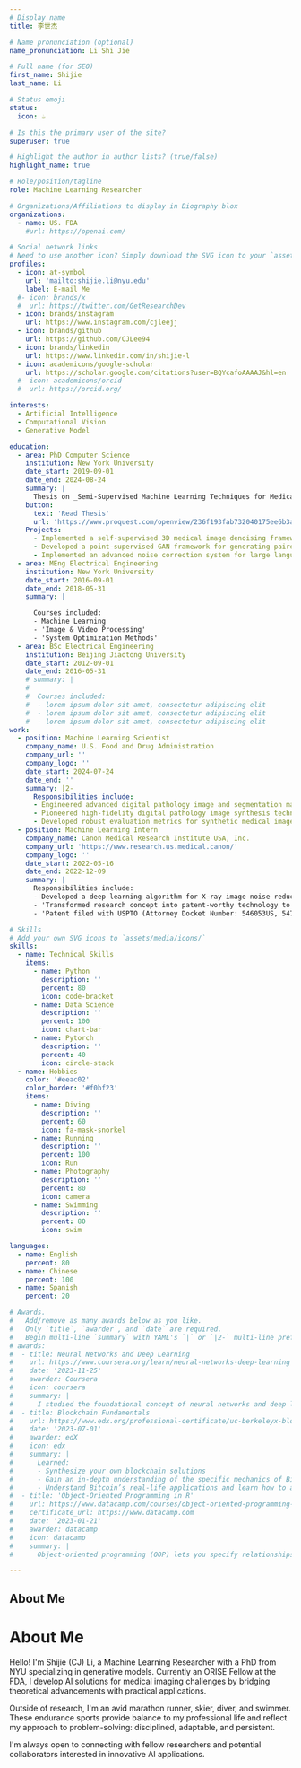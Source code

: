 ```yaml
---
# Display name
title: 李世杰

# Name pronunciation (optional)
name_pronunciation: Li Shi Jie

# Full name (for SEO)
first_name: Shijie
last_name: Li

# Status emoji
status:
  icon: ☕️

# Is this the primary user of the site?
superuser: true

# Highlight the author in author lists? (true/false)
highlight_name: true

# Role/position/tagline
role: Machine Learning Researcher

# Organizations/Affiliations to display in Biography blox
organizations:
  - name: US. FDA
    #url: https://openai.com/

# Social network links
# Need to use another icon? Simply download the SVG icon to your `assets/media/icons/` folder.
profiles:
  - icon: at-symbol
    url: 'mailto:shijie.li@nyu.edu'
    label: E-mail Me
  #- icon: brands/x
  #  url: https://twitter.com/GetResearchDev
  - icon: brands/instagram
    url: https://www.instagram.com/cjleejj
  - icon: brands/github
    url: https://github.com/CJLee94
  - icon: brands/linkedin
    url: https://www.linkedin.com/in/shijie-l
  - icon: academicons/google-scholar
    url: https://scholar.google.com/citations?user=BQYcafoAAAAJ&hl=en
  #- icon: academicons/orcid
  #  url: https://orcid.org/

interests:
  - Artificial Intelligence
  - Computational Vision
  - Generative Model

education:
  - area: PhD Computer Science
    institution: New York University
    date_start: 2019-09-01
    date_end: 2024-08-24
    summary: |
      Thesis on _Semi-Supervised Machine Learning Techniques for Medical Image Denoising and Segmentation_. Supervised by [Prof Guido Gerig](http://engineering.nyu.edu/~gerig/). Presented papers at 3 IEEE conferences and 1 Springer Edition Conference.
    button:
      text: 'Read Thesis'
      url: 'https://www.proquest.com/openview/236f193fab732040175ee6b3ad2c1aa6/1?cbl=18750&diss=y&pq-origsite=gscholar'
    Projects:
      - Implemented a self-supervised 3D medical image denoising framework integrating slice-to-slice registration and reconstruction, combining domain expertise with machine learning. This innovation enabled clinicians to detect fine anatomical details without costly equipment while eliminating manual annotation requirements.
      - Developed a point-supervised GAN framework for generating paired images and segmentation masks, achieving accuracy comparable to fully-annotated training approaches while significantly reducing clinical annotation burden. This breakthrough enabled large-scale automation of 3D medical image segmentation.
      - Implemented an advanced noise correction system for large language model outputs using area under the margin (AUM) ranking methodologies, enhancing model performance and reliability in critical applications.
  - area: MEng Electrical Engineering
    institution: New York University
    date_start: 2016-09-01
    date_end: 2018-05-31
    summary: |

      Courses included:
      - Machine Learning
      - 'Image & Video Processing'
      - 'System Optimization Methods'
  - area: BSc Electrical Engineering
    institution: Beijing Jiaotong University
    date_start: 2012-09-01
    date_end: 2016-05-31
    # summary: |
    #  
    #  Courses included:
    #  - lorem ipsum dolor sit amet, consectetur adipiscing elit
    #  - lorem ipsum dolor sit amet, consectetur adipiscing elit
    #  - lorem ipsum dolor sit amet, consectetur adipiscing elit
work:
  - position: Machine Learning Scientist
    company_name: U.S. Food and Drug Administration
    company_url: ''
    company_logo: ''
    date_start: 2024-07-24
    date_end: ''
    summary: |2-
      Responsibilities include:
      - Engineered advanced digital pathology image and segmentation mask generative models utilizing shape-based constraints, with architecture designed for seamless extension to 3D volumetric applications.
      - Pioneered high-fidelity digital pathology image synthesis techniques implementing denoising diffusion probabilistic models, achieving superior texture and clinical feature preservation.
      - Developed robust evaluation metrics for synthetic medical images to assess their utility in downstream machine learning tasks, leveraging large-scale foundation models to ensure reliable performance benchmarking.
  - position: Machine Learning Intern
    company_name: Canon Medical Research Institute USA, Inc.
    company_url: 'https://www.research.us.medical.canon/'
    company_logo: ''
    date_start: 2022-05-16
    date_end: 2022-12-09
    summary: |
      Responsibilities include:
      - Developed a deep learning algorithm for X-ray image noise reduction and signal enhancement
      - 'Transformed research concept into patent-worthy technology to be deployed in next-generation Alphenix/Evolve Edition'
      - 'Patent filed with USPTO (Attorney Docket Number: 546053US, 547638US)'

# Skills
# Add your own SVG icons to `assets/media/icons/`
skills:
  - name: Technical Skills
    items:
      - name: Python
        description: ''
        percent: 80
        icon: code-bracket
      - name: Data Science
        description: ''
        percent: 100
        icon: chart-bar
      - name: Pytorch
        description: ''
        percent: 40
        icon: circle-stack
  - name: Hobbies
    color: '#eeac02'
    color_border: '#f0bf23'
    items:
      - name: Diving
        description: ''
        percent: 60
        icon: fa-mask-snorkel
      - name: Running
        description: ''
        percent: 100
        icon: Run
      - name: Photography
        description: ''
        percent: 80
        icon: camera
      - name: Swimming
        description: ''
        percent: 80
        icon: swim

languages:
  - name: English
    percent: 80
  - name: Chinese
    percent: 100
  - name: Spanish
    percent: 20

# Awards.
#   Add/remove as many awards below as you like.
#   Only `title`, `awarder`, and `date` are required.
#   Begin multi-line `summary` with YAML's `|` or `|2-` multi-line prefix and indent 2 spaces below.
# awards:
#  - title: Neural Networks and Deep Learning
#    url: https://www.coursera.org/learn/neural-networks-deep-learning
#    date: '2023-11-25'
#    awarder: Coursera
#    icon: coursera
#    summary: |
#      I studied the foundational concept of neural networks and deep learning. By the end, I was familiar with the significant technological trends driving the rise of deep learning; build, train, and apply fully connected deep neural networks; implement efficient (vectorized) neural networks; identify key parameters in a neural network’s architecture; and apply deep learning to your own applications.
#  - title: Blockchain Fundamentals
#    url: https://www.edx.org/professional-certificate/uc-berkeleyx-blockchain-fundamentals
#    date: '2023-07-01'
#    awarder: edX
#    icon: edx
#    summary: |
#      Learned:
#      - Synthesize your own blockchain solutions
#      - Gain an in-depth understanding of the specific mechanics of Bitcoin
#      - Understand Bitcoin’s real-life applications and learn how to attack and destroy Bitcoin, Ethereum, smart # contracts and Dapps, and alternatives to Bitcoin’s Proof-of-Work consensus algorithm
#  - title: 'Object-Oriented Programming in R'
#    url: https://www.datacamp.com/courses/object-oriented-programming-with-s3-and-r6-in-r
#    certificate_url: https://www.datacamp.com
#    date: '2023-01-21'
#    awarder: datacamp
#    icon: datacamp
#    summary: |
#      Object-oriented programming (OOP) lets you specify relationships between functions and the objects that they can act on, helping you manage complexity in your code. This is an intermediate level course, providing an introduction to OOP, using the S3 and R6 systems. S3 is a great day-to-day R programming tool that simplifies some of the functions that you write. R6 is especially useful for industry-specific analyses, working with web APIs, and building GUIs.

---
```


## About Me

# About Me

Hello! I'm Shijie (CJ) Li, a Machine Learning Researcher with a PhD from NYU specializing in generative models. Currently an ORISE Fellow at the FDA, I develop AI solutions for medical imaging challenges by bridging theoretical advancements with practical applications.

Outside of research, I'm an avid marathon runner, skier, diver, and swimmer. These endurance sports provide balance to my professional life and reflect my approach to problem-solving: disciplined, adaptable, and persistent.

I'm always open to connecting with fellow researchers and potential collaborators interested in innovative AI applications.
